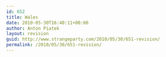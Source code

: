 ```yaml
---
id: 652
title: Wales
date: 2010-05-30T16:40:11+00:00
author: Anton Piatek
layout: revision
guid: http://www.strangeparty.com/2010/05/30/651-revision/
permalink: /2010/05/30/651-revision/
---
```

